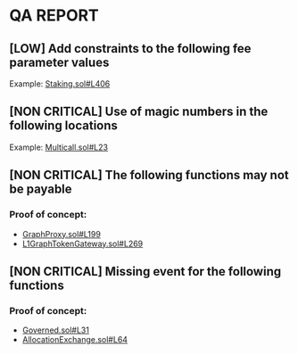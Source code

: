 # QA REPORT

## [LOW] Add constraints to the following fee parameter values


Example: [Staking.sol#L406](https://github.com/code-423n4/2022-10-thegraph/tree/main/contracts/staking/Staking.sol#L406)

## [NON CRITICAL] Use of magic numbers in the following locations


Example: [Multicall.sol#L23](https://github.com/code-423n4/2022-10-thegraph/tree/main/contracts/base/Multicall.sol#L23)

## [NON CRITICAL] The following functions may not be payable


### Proof of concept:
- [GraphProxy.sol#L199](https://github.com/code-423n4/2022-10-thegraph/tree/main/contracts/upgrades/GraphProxy.sol#L199)
- [L1GraphTokenGateway.sol#L269](https://github.com/code-423n4/2022-10-thegraph/tree/main/contracts/gateway/L1GraphTokenGateway.sol#L269)

## [NON CRITICAL] Missing event for the following functions


### Proof of concept:
- [Governed.sol#L31](https://github.com/code-423n4/2022-10-thegraph/tree/main/contracts/governance/Governed.sol#L31)
- [AllocationExchange.sol#L64](https://github.com/code-423n4/2022-10-thegraph/tree/main/contracts/statechannels/AllocationExchange.sol#L64)
